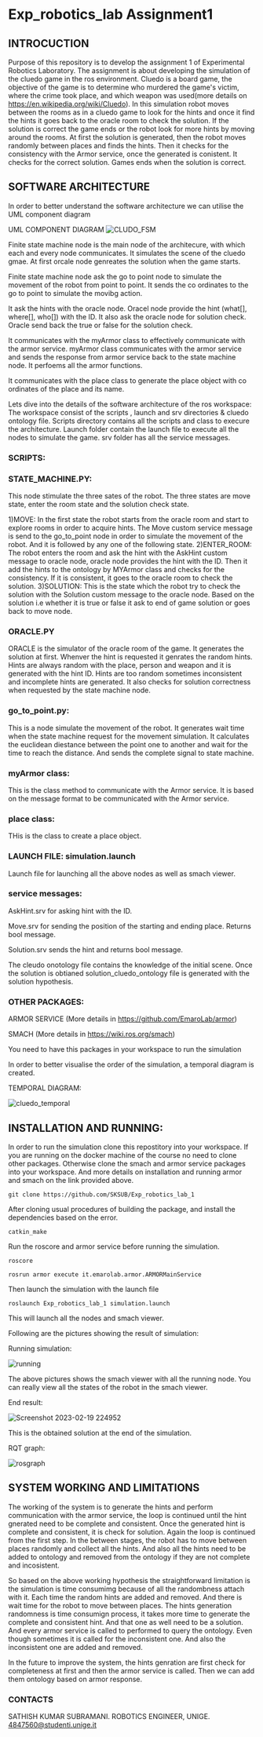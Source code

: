 # Exp_robotics_lab Assignment1
## INTROCUCTION
Purpose of this repository is to develop the assignment 1 of Experimental Robotics Laboratory. The assignment is about developing the simulation of the cluedo game in the ros environment. Cluedo is a board game, the objective of the game is to determine who murdered the game's victim, where the crime took place, and which weapon was used(more details on https://en.wikipedia.org/wiki/Cluedo). In this simulation robot moves between the rooms as in a cluedo game to look for the hints and once it find the hints it goes back to the oracle room to check the solution. If the solution is correct the game ends or the robot look for more hints by moving around the rooms. At first the solution is generated, then the robot moves randomly between places and finds the hints. Then it checks for the consistency with the Armor service, once the generated is conistent. It checks for the correct solution. Games ends when the solution is correct.

## SOFTWARE ARCHITECTURE
In order to better understand the software architecture we can utilise the UML component diagram

UML COMPONENT DIAGRAM
![CLUDO_FSM](https://user-images.githubusercontent.com/82164428/219979474-29c5449c-e85b-4ddb-817e-4d44d3e8b080.jpg)

Finite state machine node is the main node of the architecure, with which each and every node communicates. It simulates the scene of the cluedo gmae. At first orcale node genreates the solution when the game starts. 

Finite state machine node ask the go to point node to simulate the movement of the robot from point to point. It sends the co ordinates to the go to point to simulate the movibg action.

It ask the hints with the oracle node. Oracel node provide the hint (what[], where[], who[]) with the ID. It also ask the oracle node for solution check. Oracle send back the true or false for the solution check.

It communicates with the myArmor class to effectively communicate with the armor service. myArmor class communicates with the armor service and sends the response from armor service back to the state machine node. It perfoems all the armor functions. 

It communicates with the place class to generate the place object with co ordinates of the place and its name. 

Lets dive into the details of the software architecture of the ros workspace:
The workspace consist of the scripts , launch and srv directories & cluedo ontology file. Scripts directory contains all the scripts and class to execure the architecture. Launch folder contain the launch file to execute all the nodes to simulate the game. srv folder has all the service messages. 

### SCRIPTS:

### STATE_MACHINE.PY: 
This node stimulate the three sates of the robot. The three states are move state, enter the room state and the solution check state. 
  
 1)MOVE: In the first state the robot starts from the oracle room and start to explore rooms in order to acquire hints. The Move custom service message is send to the go_to_point node in order to simulate the movement of the robot. And it is followed by any one of the following state.
 2)ENTER_ROOM: The robot enters the room and ask the hint with the AskHint custom message to oracle node, oracle node provides the hint with the ID. Then it add the hints to the ontology by MYArmor class and checks for the consistency. If it is consistent, it goes to the oracle room to check the solution.
 3)SOLUTION: This is the state which the robot try to check the solution with the Solution custom message to the oracle node. Based on the solution i.e whether it is true or false it ask to end of game solution or goes back to move node.
 
 ### ORACLE.PY
 ORACLE is the simulator of the oracle room of the game. It generates the solution at first. Whenver the hint is requested it genrates the random hints. Hints are always random with the place, person and weapon and it is generated with the hint ID. Hints are too random sometimes inconsistent and incomplete hints are generated. It also checks for solution correctness when requested by the state machine node.
 
 ### go_to_point.py:
 This is a node simulate the movement of the robot. It generates wait time when the state machine request for the movement simulation. It calculates the euclidean diestance between the point one to another and wait for the time to reach the distance. And sends the complete signal to state machine.
 
 ### myArmor class:
 This is the class method to communicate with the Armor service. It is based on the message format to be communicated with the Armor service.
 
 ### place class:
 THis is the class to create a place object.
 
 ### LAUNCH FILE: simulation.launch
 Launch file for launching all the above nodes as well as smach viewer.
 
 ### service messages:
 AskHint.srv for asking hint with the ID.
 
 Move.srv for sending the position of the starting and ending place. Returns bool message.
 
 Solution.srv sends the hint and returns bool message.
 
 The cleudo onotology file contains the knowledge of the initial scene. Once the solution is obtianed solution_cluedo_ontology file is generated with the solution hypothesis. 
 
 ### OTHER PACKAGES:
 ARMOR SERVICE (More details in https://github.com/EmaroLab/armor)
 
 SMACH (More details in https://wiki.ros.org/smach)
 
 You need to have this packages in your workspace to run the simulation
 
 In order to better visualise the order of the simulation, a temporal diagram is created.
 
 TEMPORAL DIAGRAM:
 
 ![cluedo_temporal](https://user-images.githubusercontent.com/82164428/219983056-8846a53e-a141-4303-9bd0-0469e2532b10.jpg)
 
 ## INSTALLATION AND RUNNING:
 
 In order to run the simulation clone this repostitory into your workspace. If you are running on the docker machine of the course no need to clone other packages. Otherwise clone the smach and armor service packages into your workspace. And more details on installation and running armor and smach on the link provided above.
 ```
 git clone https://github.com/SKSUB/Exp_robotics_lab_1
 ```

After cloning usual procedures of building the package, and install the dependencies based on the error.
```
catkin_make
```
Run the roscore and armor service before running the simulation.
```
roscore
```
```
rosrun armor execute it.emarolab.armor.ARMORMainService
```
Then launch the simulation with the launch file
```
roslaunch Exp_robotics_lab_1 simulation.launch
```
This will launch all the nodes and smach viewer.

Following are the pictures showing the result of simulation:

Running simulation:

![running](https://user-images.githubusercontent.com/82164428/219983786-a07a1c18-617b-45d5-87ae-3b0306340cde.png)

The above pictures shows the smach viewer with all the running node. You can really view all the states of the robot in the smach viewer.

End result:

![Screenshot 2023-02-19 224952](https://user-images.githubusercontent.com/82164428/219983863-542313ac-c69d-4e7b-8704-ebd087152d3d.png)

This is the obtained solution at the end of the simulation.

RQT graph:

![rosgraph](https://user-images.githubusercontent.com/82164428/219989710-66fd17a1-7deb-47dd-b993-f9ef9c1dde45.png)

## SYSTEM WORKING AND LIMITATIONS
The working of the system is to generate the hints and perform communication with the armor service, the loop is continued until the hint gnerated need to be complete and consistent. Once the generated hint is complete and consistent, it is check for solution. Again the loop is continued from the first step. In the between stages, the robot has to move between places randomly and collect all the hints. And also all the hints need to be added to ontology and removed from the ontology if they are not complete and incosistent.

So based on the above working hypothesis the straightforward limitation is the simulation is time consumimg because of all the randombness attach with it. Each time the random hints are added and removed. And there is wait time for the robot to move between places. The hints generation randomness is time consumign process, it takes more time to generate the complete and consistent hint. And that one as well need to be a solution. And every armor service is called to performed to query the ontology. Even though sometimes it is called for the inconsistent one. And also the inconsistent one are added and removed.

In the future to improve the system, the hints genration are first check for completeness at first and then the armor service is called. Then we can add them ontology based on armor response. 

### CONTACTS
SATHISH KUMAR SUBRAMANI.
ROBOTICS ENGINEER, UNIGE.
4847560@studenti.unige.it
            

